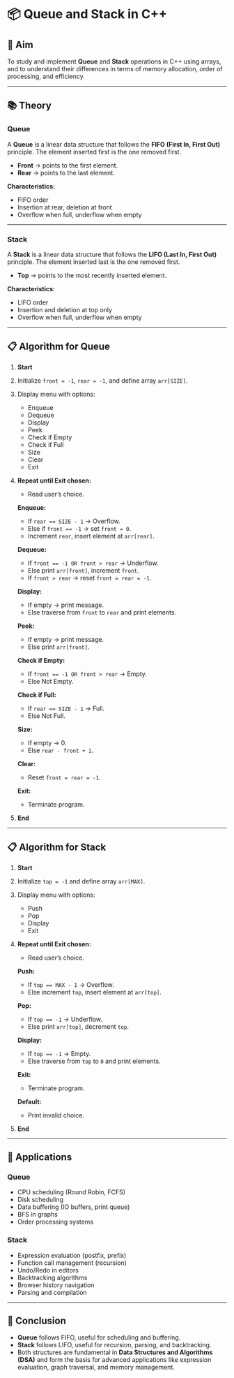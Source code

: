 
# 📦 Queue and Stack in C++

## 🎯 Aim  
To study and implement **Queue** and **Stack** operations in C++ using arrays, and to understand their differences in terms of memory allocation, order of processing, and efficiency.

---

## 📚 Theory  

### Queue  
A **Queue** is a linear data structure that follows the **FIFO (First In, First Out)** principle. The element inserted first is the one removed first.  

- **Front** → points to the first element.  
- **Rear** → points to the last element.  

**Characteristics:**  
- FIFO order  
- Insertion at rear, deletion at front  
- Overflow when full, underflow when empty  

---

### Stack  
A **Stack** is a linear data structure that follows the **LIFO (Last In, First Out)** principle. The element inserted last is the one removed first.  

- **Top** → points to the most recently inserted element.  

**Characteristics:**  
- LIFO order  
- Insertion and deletion at top only  
- Overflow when full, underflow when empty  

---

## 📋 Algorithm for Queue 

1. **Start**  
2. Initialize `front = -1`, `rear = -1`, and define array `arr[SIZE]`.  
3. Display menu with options:  
   - Enqueue  
   - Dequeue  
   - Display  
   - Peek  
   - Check if Empty  
   - Check if Full  
   - Size  
   - Clear  
   - Exit  

4. **Repeat until Exit chosen:**  
   - Read user’s choice.  

   **Enqueue:**  
   - If `rear == SIZE - 1` → Overflow.  
   - Else if `front == -1` → set `front = 0`.  
   - Increment `rear`, insert element at `arr[rear]`.  

   **Dequeue:**  
   - If `front == -1 OR front > rear` → Underflow.  
   - Else print `arr[front]`, increment `front`.  
   - If `front > rear` → reset `front = rear = -1`.  

   **Display:**  
   - If empty → print message.  
   - Else traverse from `front` to `rear` and print elements.  

   **Peek:**  
   - If empty → print message.  
   - Else print `arr[front]`.  

   **Check if Empty:**  
   - If `front == -1 OR front > rear` → Empty.  
   - Else Not Empty.  

   **Check if Full:**  
   - If `rear == SIZE - 1` → Full.  
   - Else Not Full.  

   **Size:**  
   - If empty → 0.  
   - Else `rear - front + 1`.  

   **Clear:**  
   - Reset `front = rear = -1`.  

   **Exit:**  
   - Terminate program.  

5. **End**

---

## 📋 Algorithm for Stack

1. **Start**  
2. Initialize `top = -1` and define array `arr[MAX]`.  
3. Display menu with options:  
   - Push  
   - Pop  
   - Display  
   - Exit  

4. **Repeat until Exit chosen:**  
   - Read user’s choice.  

   **Push:**  
   - If `top == MAX - 1` → Overflow.  
   - Else increment `top`, insert element at `arr[top]`.  

   **Pop:**  
   - If `top == -1` → Underflow.  
   - Else print `arr[top]`, decrement `top`.  

   **Display:**  
   - If `top == -1` → Empty.  
   - Else traverse from `top` to `0` and print elements.  

   **Exit:**  
   - Terminate program.  

   **Default:**  
   - Print invalid choice.  

5. **End**

---

## 🚀 Applications  

### Queue  
- CPU scheduling (Round Robin, FCFS)  
- Disk scheduling  
- Data buffering (IO buffers, print queue)  
- BFS in graphs  
- Order processing systems  

### Stack  
- Expression evaluation (postfix, prefix)  
- Function call management (recursion)  
- Undo/Redo in editors  
- Backtracking algorithms  
- Browser history navigation  
- Parsing and compilation  

---

## 🧠 Conclusion  

- **Queue** follows FIFO, useful for scheduling and buffering.  
- **Stack** follows LIFO, useful for recursion, parsing, and backtracking.  
- Both structures are fundamental in **Data Structures and Algorithms (DSA)** and form the basis for advanced applications like expression evaluation, graph traversal, and memory management.
